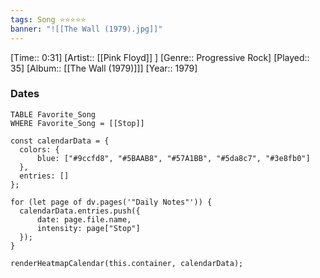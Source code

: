 ```yaml
---
tags: Song ⭐⭐⭐⭐⭐ 
banner: "![[The Wall (1979).jpg]]"
---
```

[Time:: 0:31]
[Artist:: [[Pink Floyd]] ]
[Genre:: Progressive Rock]
[Played:: 35]
[Album:: [[The Wall (1979)]]]
[Year:: 1979]
### Dates
````dataview
TABLE Favorite_Song
WHERE Favorite_Song = [[Stop]]
````

  ```dataviewjs
const calendarData = { 
	colors: { 
		blue: ["#9ccfd8", "#5BAAB8", "#57A1BB", "#5da8c7", "#3e8fb0"] 
	}, 
	entries: [] 
}; 

for (let page of dv.pages('"Daily Notes"')) { 
	calendarData.entries.push({ 
		date: page.file.name, 
		intensity: page["Stop"]
	}); 
} 

renderHeatmapCalendar(this.container, calendarData);
```
